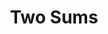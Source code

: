 ---
title: "1. Two Sums"
desc: "Lorem ipsum dolor sit amet"
difficulty: {
  slug: "easy",
  title: "Easy"
}
tags: ["array", "two-pointer"]
createdAt: 2019-09-01
updatedAt: 2019-10-01
---